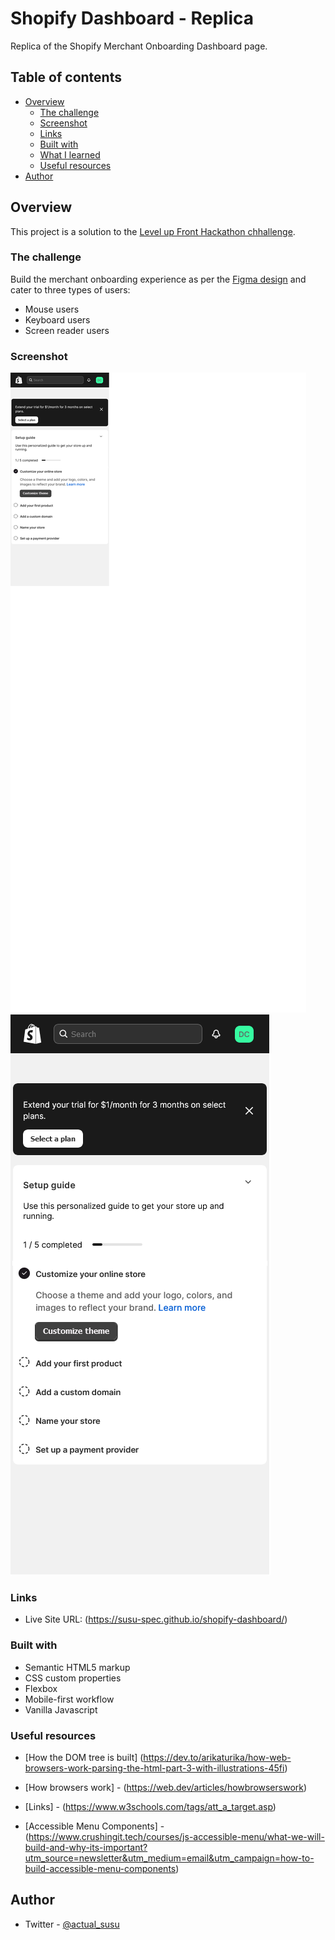 # Shopify Dashboard - Replica

Replica of the Shopify Merchant Onboarding Dashboard page.

## Table of contents

- [Overview](#overview)
  - [The challenge](#the-challenge)
  - [Screenshot](#screenshot)
  - [Links](#links)
  - [Built with](#built-with)
  - [What I learned](#what-i-learned)
  - [Useful resources](#useful-resources)
- [Author](#author)

## Overview

This project is a solution to the [Level up Front Hackathon chhallenge](https://www.crushingit.tech/hackathon).

### The challenge

Build the merchant onboarding experience as per the [Figma design](https://www.figma.com/file/W4IHXzpdgxrUMWuymS9R9i/Level-Up-Front-Hackathon?type=design&node-id=0-1&mode=design) and cater to three types of users:
- Mouse users
- Keyboard users
- Screen reader users

### Screenshot

![Screenshot of the Desktop Version](images/Shopify-Desktop.png)
![Screenshot of the Mobile Version](images/Shopify-Mobile.png)


### Links

- Live Site URL: (https://susu-spec.github.io/shopify-dashboard/)


### Built with

- Semantic HTML5 markup
- CSS custom properties
- Flexbox
- Mobile-first workflow
- Vanilla Javascript

### Useful resources

- [How the DOM tree is built] (https://dev.to/arikaturika/how-web-browsers-work-parsing-the-html-part-3-with-illustrations-45fi)

- [How browsers work] - (https://web.dev/articles/howbrowserswork)

- [Links] - (https://www.w3schools.com/tags/att_a_target.asp)

- [Accessible Menu Components] - (https://www.crushingit.tech/courses/js-accessible-menu/what-we-will-build-and-why-its-important?utm_source=newsletter&utm_medium=email&utm_campaign=how-to-build-accessible-menu-components)

## Author

- Twitter - [@actual_susu](https://www.twitter.com/actual_susu)
